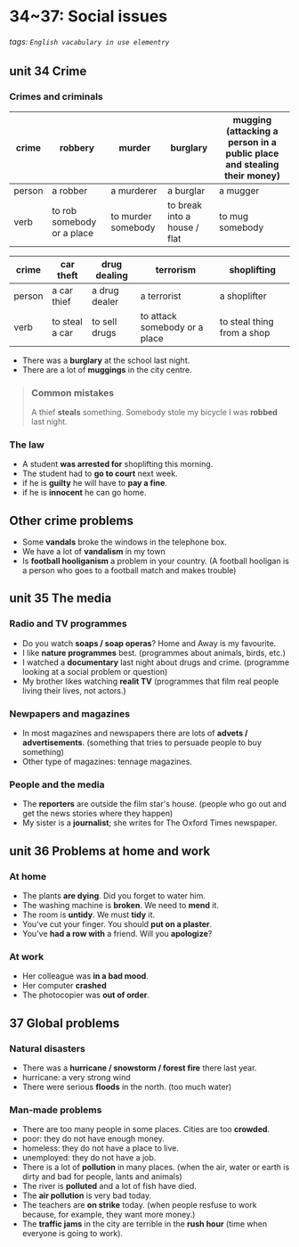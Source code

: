 # 34~37: Social issues
###### tags: `English vacabulary in use elementry`

## unit 34 Crime
### Crimes and criminals
| crime  | robbery                    | murder             | burglary                             | mugging (attacking a person in a public place and stealing their money) |
| ------ | -------------------------- | ------------------ | ------------------------------------ | ----------------------------------------------------------------------- |
| person | a robber                   | a murderer         | a burglar                            | a mugger                                                                |
| verb   | to rob somebody or a place | to murder somebody | to break into a house / flat | to mug somebody                                                         |

| crime  | car theft      | drug dealing  | terrorism                     | shoplifting                |
| ------ | -------------- | ------------- | ----------------------------- | -------------------------- |
| person | a car thief    | a drug dealer | a terrorist                   | a shoplifter               |
| verb   | to steal a car | to sell drugs | to attack somebody or a place | to steal thing from a shop |


- There was a **burglary** at the school last night.
- There are a lot of **muggings** in the city centre.

> ### Common mistakes
> A thief **steals** something.
> Somebody stole my bicycle
> I was **robbed** last night.

### The law
- A student **was arrested for** shoplifting this morning.
- The student had to **go to court** next week.
- if he is **guilty** he will have to **pay a fine**.
- if he is **innocent** he can go home.

## Other crime problems
- Some **vandals** broke the windows in the telephone box.
- We have a lot of **vandalism** in my town
- Is **football hooliganism** a problem in your country. (A football hooligan is a person who goes to a football match and makes trouble)

## unit 35 The media
### Radio and TV programmes
- Do you watch **soaps / soap operas**? Home and Away is my favourite.
- I like **nature programmes** best. (programmes about animals, birds, etc.)
- I watched a **documentary** last night about drugs and crime. (programme looking at a social problem or question)
- My brother likes watching **realit TV** (programmes that film real people living their lives, not actors.)

### Newpapers and magazines
- In most magazines and newspapers there are lots of **advets / advertisements**. (something that tries to persuade people to buy something)
- Other type of magazines: tennage magazines.

### People and the media
- The **reporters** are outside the film star's house. (people who go out and get the news stories where they happen)
- My sister is a **journalist**; she writes for The Oxford Times newspaper.


## unit 36 Problems at home and work
### At home
- The plants **are dying**. Did you forget to water him.
- The washing machine is **broken**. We need to **mend** it.
- The room is **untidy**. We must **tidy** it.
- You've cut your finger. You should **put on a plaster**.
- You've **had a row with** a friend. Will you **apologize**?

### At work
- Her colleague was **in a bad mood**.
- Her computer **crashed**
- The photocopier was **out of order**.

## 37 Global problems
### Natural disasters
- There was a **hurricane / snowstorm / forest fire** there last year.
- hurricane: a very strong wind
- There were serious **floods** in the north. (too much water)

### Man-made problems
- There are too many people in some places. Cities are too **crowded**.
- poor: they do not have enough money.
- homeless: they do not have a place to live.
- unemployed: they do not have a job.
- There is a lot of **pollution** in many places. (when the air, water or earth is dirty and bad for people, lants and animals)
- The river is **polluted** and a lot of fish have died.
- The **air pollution** is very bad today.
- The teachers are **on strike** today. (when people resfuse to work because, for example, they want more money.)
- The **traffic jams** in the city are terrible in the **rush hour** (time when everyone is going to work).

